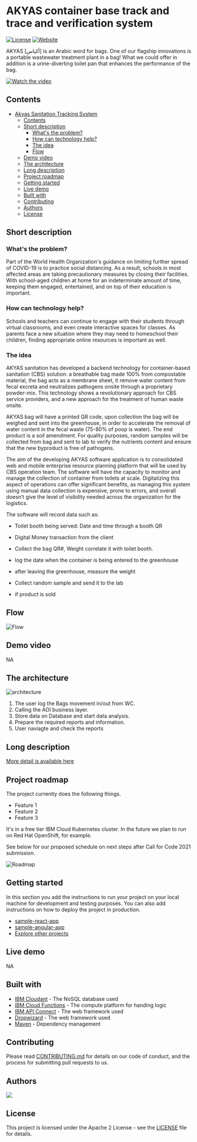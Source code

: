 # AKYAS container base track and trace and verification system

[![License](https://img.shields.io/badge/License-Apache2-blue.svg)](https://www.apache.org/licenses/LICENSE-2.0) [![Website](https://img.shields.io/badge/View-Website-blue)](https://www.akyas-sanitation.com/)

AKYAS [أكياس] is an Arabic word for bags.
One of our flagship innovations is a portable wastewater treatment plant in a bag!
What we could offer in addition is a urine-diverting toilet pan that enhances the performance of the bag.

[![Watch the video](https://github.com/MousaSoutari/AKYAS-container-base-track-and-trace-and-verification-system/blob/main/Youtube.PNG)](https://www.youtube.com/watch?v=xF3K4bmht9o)

## Contents

- [Akyas Sanitation Tracking System](#akyas-container-base-track-and-trace-and-verification-system)
  - [Contents](#contents)
  - [Short description](#short-description)
    - [What's the problem?](#whats-the-problem)
    - [How can technology help?](#how-can-technology-help)
    - [The idea](#the-idea)
    - [Flow](#flow)
  - [Demo video](#demo-video)
  - [The architecture](#the-architecture)
  - [Long description](#long-description)
  - [Project roadmap](#project-roadmap)
  - [Getting started](#getting-started)
  - [Live demo](#live-demo)
  - [Built with](#built-with)
  - [Contributing](#contributing)
  - [Authors](#authors)
  - [License](#license)

## Short description

### What's the problem?

Part of the World Health Organization's guidance on limiting further spread of COVID-19 is to practice social distancing. As a result, schools in most affected areas are taking precautionary measures by closing their facilities. With school-aged children at home for an indeterminate amount of time, keeping them engaged, entertained, and on top of their education is important.

### How can technology help?

Schools and teachers can continue to engage with their students through virtual classrooms, and even create interactive spaces for classes. As parents face a new situation where they may need to homeschool their children, finding appropriate online resources is important as well.

### The idea

AKYAS sanitation has developed a backend technology for container-based sanitation (CBS) solution: a breathable bag made 100% from compostable material, the bag acts as a membrane sheet, it remove water content from fecal excreta and neutralizes pathogens onsite through a proprietary powder-mix. This technology shows a revolutionary approach for CBS service providers, and a new approach for the treatment of human waste onsite.

AKYAS bag will have a printed QR code, upon collection the bag will be weighed and sent into the greenhouse, in order to accelerate the removal of water content in the fecal waste (75-80% of poop is water). The end product is a soil amendment. For quality purposes, random samples will be collected from bag and sent to lab to verify the nutrients content and ensure that the new byproduct is free of pathogens.

The aim of the developing AKYAS software application is to consolidated web and mobile enterprise resource planning platform that will be used by CBS operation team.
The software will have the capacity to monitor and manage the collection of container from toilets at scale. Digitalizing this aspect of operations can offer significant benefits, as managing this system using manual data collection is expensive, prone to errors, and overall doesn’t give the level of visibility needed across the organization for the logistics. 

The software will record data such as:

- Toilet booth being served: Date and time through a booth QR

-  Digital Money transaction from the client

-  Collect the bag QR#, Weight correlate it with toilet booth.

-  log the date when the container is being entered to the greenhouse

- after leaving the greenhouse, measure the weight

- Collect random sample and send it to the lab

- if product is sold


## Flow

![Flow](https://github.com/MousaSoutari/AKYAS-container-base-track-and-trace-and-verification-system/blob/main/Flow.png)

## Demo video

NA

## The architecture

![architecture](https://github.com/MousaSoutari/AKYAS-container-base-track-and-trace-and-verification-system/blob/main/architecture.png)

1. The user log the Bags movement in/out from WC.
2. Calling the AOI business layer.
3. Store data on Database and start data analysis.
4. Prepare the required reports and information.
5. User naviagte and check the reports

## Long description

[More detail is available here](./docs/DESCRIPTION.md)

## Project roadmap

The project currently does the following things.

- Feature 1
- Feature 2
- Feature 3

It's in a free tier IBM Cloud Kubernetes cluster. In the future we plan to run on Red Hat OpenShift, for example.

See below for our proposed schedule on next steps after Call for Code 2021 submission.

![Roadmap](./images/roadmap.jpg)

## Getting started

In this section you add the instructions to run your project on your local machine for development and testing purposes. You can also add instructions on how to deploy the project in production.

- [sample-react-app](./sample-react-app/)
- [sample-angular-app](./sample-angular-app/)
- [Explore other projects](https://github.com/upkarlidder/ibmhacks)

## Live demo

NA

## Built with

- [IBM Cloudant](https://cloud.ibm.com/catalog?search=cloudant#search_results) - The NoSQL database used
- [IBM Cloud Functions](https://cloud.ibm.com/catalog?search=cloud%20functions#search_results) - The compute platform for handing logic
- [IBM API Connect](https://cloud.ibm.com/catalog?search=api%20connect#search_results) - The web framework used
- [Dropwizard](http://www.dropwizard.io/1.0.2/docs/) - The web framework used
- [Maven](https://maven.apache.org/) - Dependency management

## Contributing

Please read [CONTRIBUTING.md](CONTRIBUTING.md) for details on our code of conduct, and the process for submitting pull requests to us.

## Authors

<a href="https://github.com/MousaSoutari/AKYAS-container-base-track-and-trace-and-verification-system/graphs/contributors">
  <img src="https://contributors-img.web.app/image?repo=MousaSoutari/AKYAS-container-base-track-and-trace-and-verification-system" />
</a>

## License

This project is licensed under the Apache 2 License - see the [LICENSE](LICENSE) file for details.

